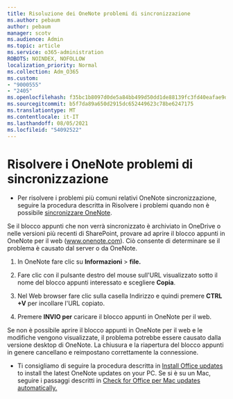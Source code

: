```yaml
---
title: Risoluzione dei OneNote problemi di sincronizzazione
ms.author: pebaum
author: pebaum
manager: scotv
ms.audience: Admin
ms.topic: article
ms.service: o365-administration
ROBOTS: NOINDEX, NOFOLLOW
localization_priority: Normal
ms.collection: Adm_O365
ms.custom:
- "9000555"
- "2405"
ms.openlocfilehash: f35bc1b8097d0de5a84bb499d50dd1de88139fc3fd40eafae9d3f4ad17d84d2a
ms.sourcegitcommit: b5f7da89a650d2915dc652449623c78be6247175
ms.translationtype: MT
ms.contentlocale: it-IT
ms.lasthandoff: 08/05/2021
ms.locfileid: "54092522"
---
```

# <a name="troubleshoot-onenote-sync-issues"></a>Risolvere i OneNote problemi di sincronizzazione

* Per risolvere i problemi più comuni relativi OneNote sincronizzazione, seguire la procedura descritta in Risolvere i problemi quando non è possibile [sincronizzare OneNote](https://support.office.com/article/Fix-issues-when-you-can-t-sync-OneNote-299495ef-66d1-448f-90c1-b785a6968d45).

Se il blocco appunti che non verrà sincronizzato è archiviato in OneDrive o nelle versioni più recenti di SharePoint, provare ad aprire il blocco appunti in OneNote per il web (www.onenote.com). Ciò consente di determinare se il problema è causato dal server o da OneNote.

1. In OneNote fare clic su **Informazioni**  >  **file.**

2. Fare clic con il pulsante destro del mouse sull'URL visualizzato sotto il nome del blocco appunti interessato e scegliere **Copia**.

3. Nel Web browser fare clic sulla casella Indirizzo e quindi premere **CTRL +V** per incollare l'URL copiato.

4. Premere **INVIO per** caricare il blocco appunti in OneNote per il web.

Se non è possibile aprire il blocco appunti in OneNote per il web e le modifiche vengono visualizzate, il problema potrebbe essere causato dalla versione desktop di OneNote. La chiusura e la riapertura del blocco appunti in genere cancellano e reimpostano correttamente la connessione.

* Ti consigliamo di seguire la procedura descritta in [Install Office updates](https://support.office.com/article/Install-Office-updates-2ab296f3-7f03-43a2-8e50-46de917611c5) to install the latest OneNote updates on your PC. Se si è su un Mac, seguire i passaggi descritti in [Check for Office per Mac updates automatically.](https://support.office.com/article/update-office-for-mac-automatically-bfd1e497-c24d-4754-92ab-910a4074d7c1)
